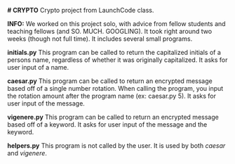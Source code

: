 <b># CRYPTO</b>
Crypto project from LaunchCode class.

<b>INFO:</b>
We worked on this project solo, with advice from fellow students and teaching fellows (and SO. MUCH. GOOGLING). It took right around two weeks (though not full time). It includes several small programs.

<b>initials.py</b>
This program can be called to return the capitalized initials of a persons name, regardless of whether it was originally capitalized. It asks for user input of a name.

<b>caesar.py</b>
This program can be called to return an encrypted message based off of a single number rotation. When calling the program, you input the rotation amount after the program name (ex: caesar.py 5). It asks for user input of the message.

<b>vigenere.py</b>
This program can be called to return an encrypted message based off of a keyword. It asks for user input of the message and the keyword.

<b>helpers.py</b>
This program is not called by the user. It is used by both <i>caesar</i> and <i>vigenere</i>.
